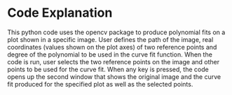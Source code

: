 # Code Explanation

This python code uses the opencv package to produce polynomial fits on a plot shown in a specific image. User defines the path of the image, real coordinates (values shown on the plot axes) of two reference points and degree of the polynomial to be used in the curve fit function. When the code is run, user selects the two reference points on the image and other points to be used for the curve fit. When any key is pressed, the code opens up the second window that shows the original image and the curve fit produced for the specified plot as well as the selected points.
